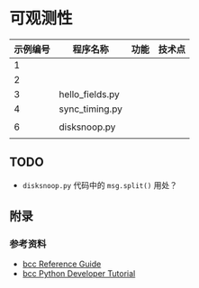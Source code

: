 # 可观测性

| 示例编号 | 程序名称        | 功能 | 技术点 |
| -------- | --------------- | ---- | ------ |
| 1        |                 |      |        |
| 2        |                 |      |        |
| 3        | hello_fields.py |      |        |
| 4        | sync_timing.py  |      |        |
|          |                 |      |        |
| 6        | disksnoop.py    |      |        |
|          |                 |      |        |







## TODO

* `disksnoop.py` 代码中的 `msg.split()` 用处？





## 附录

### 参考资料

* [bcc Reference Guide](https://github.com/iovisor/bcc/blob/master/docs/reference_guide.md)
* [bcc Python Developer Tutorial](https://github.com/iovisor/bcc/blob/master/docs/tutorial_bcc_python_developer.md)